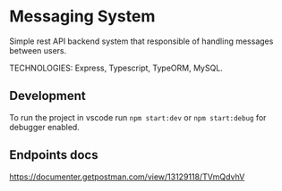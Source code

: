 # Messaging System

Simple rest API backend system that responsible of handling messages between users.

TECHNOLOGIES: Express, Typescript, TypeORM, MySQL.

## Development

To run the project in vscode run `npm start:dev` or `npm start:debug` for debugger enabled.

## Endpoints docs

https://documenter.getpostman.com/view/13129118/TVmQdvhV

